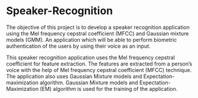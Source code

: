 # Speaker-Recognition

The objective of this project is to develop a speaker recognition application using the Mel frequency cepstral coefficient (MFCC) and Gaussian mixture models (GMM). An application which will be able to perform biometric authentication of the users by using their voice as an input.

This speaker recognition application uses the Mel frequency cepstral coefficient for feature extraction. The features are extracted from a person’s voice with the help of Mel frequency cepstral coefficient (MFCC) technique. The application also uses Gaussian Mixture models and Expectation-maximization algorithm. Gaussian Mixture models and Expectation-Maximization (EM) algorithm is used for the training of the application.
